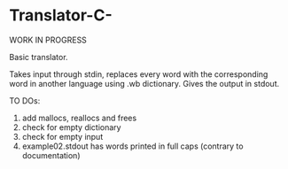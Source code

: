 # Translator-C-

WORK IN PROGRESS

Basic translator.

Takes input through stdin, replaces every word with the corresponding word in another language using .wb dictionary.
Gives the output in stdout.

TO DOs:
1. add mallocs, reallocs and frees
2. check for empty dictionary
3. check for empty input
4. example02.stdout has words printed in full caps (contrary to documentation)
